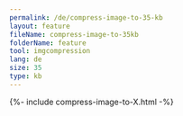 ```yaml
---
permalink: /de/compress-image-to-35-kb
layout: feature
fileName: compress-image-to-35kb
folderName: feature
tool: imgcompression
lang: de
size: 35
type: kb
---
```


{%- include compress-image-to-X.html -%}
